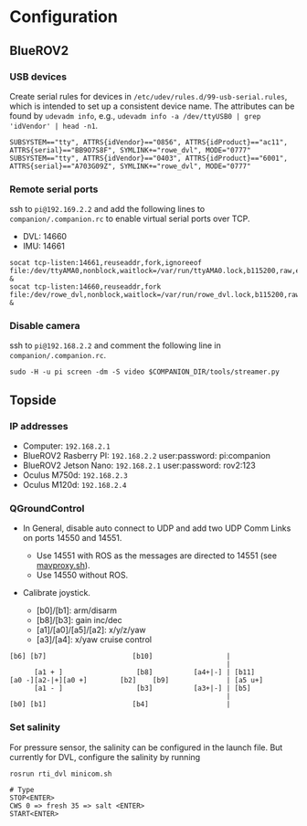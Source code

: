 # Configuration

## BlueROV2

### USB devices 

Create serial rules for devices in `/etc/udev/rules.d/99-usb-serial.rules`, which is intended to set up a consistent device name. The attributes can be found by `udevadm info`, e.g.,  `udevadm info -a /dev/ttyUSB0 | grep 'idVendor' | head -n1`.

```
SUBSYSTEM=="tty", ATTRS{idVendor}=="0856", ATTRS{idProduct}=="ac11", ATTRS{serial}=="BB9O7S8F", SYMLINK+="rowe_dvl", MODE="0777"
SUBSYSTEM=="tty", ATTRS{idVendor}=="0403", ATTRS{idProduct}=="6001", ATTRS{serial}=="A703G09Z", SYMLINK+="rowe_dvl", MODE="0777"
```

### Remote serial ports

ssh to `pi@192.169.2.2` and add the following lines to `companion/.companion.rc` to enable virtual serial ports over TCP.

- DVL: 14660
- IMU: 14661

```
socat tcp-listen:14661,reuseaddr,fork,ignoreeof file:/dev/ttyAMA0,nonblock,waitlock=/var/run/ttyAMA0.lock,b115200,raw,echo=0 &
socat tcp-listen:14660,reuseaddr,fork file:/dev/rowe_dvl,nonblock,waitlock=/var/run/rowe_dvl.lock,b115200,raw,echo=0 &
```

### Disable camera

ssh to `pi@192.168.2.2` and comment the following line in `companion/.companion.rc`.

```
sudo -H -u pi screen -dm -S video $COMPANION_DIR/tools/streamer.py
```

## Topside

### IP addresses

- Computer: `192.168.2.1`
- BlueROV2 Rasberry PI: `192.168.2.2` user:password: pi:companion
- BlueROV2 Jetson Nano: `192.168.2.1` user:password: rov2:123
- Oculus M750d: `192.168.2.3`
- Oculus M120d: `192.168.2.4`


### QGroundControl

- In General, disable auto connect to UDP and add two UDP Comm Links on ports 14550 and 14551.
    - Use 14551 with ROS as the messages are directed to 14551 (see [mavproxy.sh](./bluerov_launch/scripts/mavproxy.sh)).
    - Use 14550 without ROS.

- Calibrate joystick.
  - [b0]/[b1]: arm/disarm
  - [b8]/[b3]: gain inc/dec
  - [a1]/[a0]/[a5]/[a2]: x/y/z/yaw
  - [a3]/[a4]: x/yaw cruise control

```
[b6] [b7]                     [b10]                  |
                                                     |
      [a1 + ]                  [b8]          [a4+|-] | [b11]
[a0 -][a2-|+][a0 +]        [b2]    [b9]              | [a5 u+]
      [a1 - ]                  [b3]          [a3+|-] | [b5]
                                                     |
[b0] [b1]                     [b4]                   |
```

### Set salinity

For pressure sensor, the salinity can be configured in the launch file. But currently for DVL, configure the salinity by running

```
rosrun rti_dvl minicom.sh

# Type
STOP<ENTER>
CWS 0 => fresh 35 => salt <ENTER>
START<ENTER>
```
